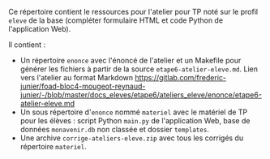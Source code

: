 Ce répertoire contient le ressources pour l'atelier pour TP noté sur le profil `eleve` de la base (compléter formulaire HTML et code Python de l'application Web).

Il contient :

* Un répertoire `enonce` avec l'énoncé de l'atelier et un Makefile pour générer les fichiers à partir de la source `etape6-atelier-eleve.md`. Lien vers l'atelier au format Markdown <https://gitlab.com/frederic-junier/foad-bloc4-mougeot-reynaud-junier/-/blob/master/docs_eleves/etape6/ateliers_eleve/enonce/etape6-atelier-eleve.md>
* Un sous répertoire d'`enonce` nommé `materiel` avec le matériel de TP pour les élèves : script Python `main.py` de l'application Web, base de données `monavenir.db` non classée et dossier `templates`.
* Une archive `corrige-ateliers-eleve.zip` avec tous les corrigés du répertoire `materiel`.